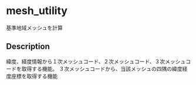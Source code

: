 # mesh_utility
基準地域メッシュを計算

## Description
緯度、経度情報から１次メッシュコード、２次メッシュコード、３次メッシュコードを取得する機能。
３次メッシュコードから、当該メッシュの四隅の緯度経度座標を取得する機能
